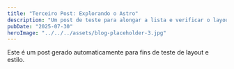 ```yaml
---
title: "Terceiro Post: Explorando o Astro"
description: "Um post de teste para alongar a lista e verificar o layout."
pubDate: "2025-07-30"
heroImage: "../../../assets/blog-placeholder-3.jpg"
---
```


Este é um post gerado automaticamente para fins de teste de layout e estilo.
